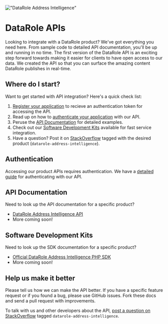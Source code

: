 !["DataRole Address Intelligence"](https://www.datarole.com/wp-content/uploads/2016/02/datarole-logo-tag-gray.png "Address Intelligence Allows You To Predict Your Customers")

DataRole APIs
=============

Looking to integrate with a DataRole product? We've got everything you need here. From sample code to detailed API documentation, you'll be up and running in no time.  The first version of the DataRole API is an exciting step forward towards making it easier for clients to have open access to our data. We created the API so that you can surface the amazing content DataRole publishes in real-time.


Where do I start?
-----------------

Want to get started with API integration? Here's a quick check list:

1. [Register your application](https://www.datarole.com/api) to recieve an authentication token for accessing the API.
2. Read up on how to [authenticate your application](#authentication) with our API.
3. Peruse the [API Documentation](#api-documentation) for detailed examples.
4. Check out our [Software Development Kits](#software-development-kits) available for fast service integration.
5. Have a question? Post it on [StackOverflow](http://stackoverflow.com/questions/ask) tagged with the desired product (`datarole-address-intelligence`).


Authentication
--------------

Accessing our product APIs requires authentication.  We have a [detailed guide](https://github.com/DataRole/api/blob/master/sections/authentication.md) for authenticating with our API.


API Documentation
-----------------

Need to look up the API documentation for a specific product?

* [DataRole Address Intelligence API](https://github.com/DataRole/api/blob/master/sections/address-intelligence.md)
* More coming soon!


Software Development Kits
-------------------------

Need to look up the SDK documentation for a specific product?

* [Official DataRole Address Intelligence PHP SDK](https://github.com/datarole/api-client-php)
* More coming soon!


Help us make it better
----------------------

Please tell us how we can make the API better. If you have a specific feature request or if you found a bug, please use GitHub issues. Fork these docs and send a pull request with improvements.

To talk with us and other developers about the API, [post a question on StackOverflow](http://stackoverflow.com/questions/ask) tagged `datarole-address-intelligence`.
